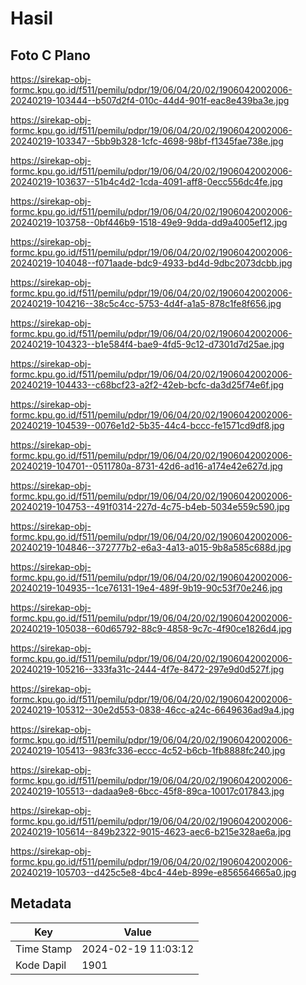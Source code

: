 # Hasil

## Foto C Plano

https://sirekap-obj-formc.kpu.go.id/f511/pemilu/pdpr/19/06/04/20/02/1906042002006-20240219-103444--b507d2f4-010c-44d4-901f-eac8e439ba3e.jpg

https://sirekap-obj-formc.kpu.go.id/f511/pemilu/pdpr/19/06/04/20/02/1906042002006-20240219-103347--5bb9b328-1cfc-4698-98bf-f1345fae738e.jpg

https://sirekap-obj-formc.kpu.go.id/f511/pemilu/pdpr/19/06/04/20/02/1906042002006-20240219-103637--51b4c4d2-1cda-4091-aff8-0ecc556dc4fe.jpg

https://sirekap-obj-formc.kpu.go.id/f511/pemilu/pdpr/19/06/04/20/02/1906042002006-20240219-103758--0bf446b9-1518-49e9-9dda-dd9a4005ef12.jpg

https://sirekap-obj-formc.kpu.go.id/f511/pemilu/pdpr/19/06/04/20/02/1906042002006-20240219-104048--f071aade-bdc9-4933-bd4d-9dbc2073dcbb.jpg

https://sirekap-obj-formc.kpu.go.id/f511/pemilu/pdpr/19/06/04/20/02/1906042002006-20240219-104216--38c5c4cc-5753-4d4f-a1a5-878c1fe8f656.jpg

https://sirekap-obj-formc.kpu.go.id/f511/pemilu/pdpr/19/06/04/20/02/1906042002006-20240219-104323--b1e584f4-bae9-4fd5-9c12-d7301d7d25ae.jpg

https://sirekap-obj-formc.kpu.go.id/f511/pemilu/pdpr/19/06/04/20/02/1906042002006-20240219-104433--c68bcf23-a2f2-42eb-bcfc-da3d25f74e6f.jpg

https://sirekap-obj-formc.kpu.go.id/f511/pemilu/pdpr/19/06/04/20/02/1906042002006-20240219-104539--0076e1d2-5b35-44c4-bccc-fe1571cd9df8.jpg

https://sirekap-obj-formc.kpu.go.id/f511/pemilu/pdpr/19/06/04/20/02/1906042002006-20240219-104701--0511780a-8731-42d6-ad16-a174e42e627d.jpg

https://sirekap-obj-formc.kpu.go.id/f511/pemilu/pdpr/19/06/04/20/02/1906042002006-20240219-104753--491f0314-227d-4c75-b4eb-5034e559c590.jpg

https://sirekap-obj-formc.kpu.go.id/f511/pemilu/pdpr/19/06/04/20/02/1906042002006-20240219-104846--372777b2-e6a3-4a13-a015-9b8a585c688d.jpg

https://sirekap-obj-formc.kpu.go.id/f511/pemilu/pdpr/19/06/04/20/02/1906042002006-20240219-104935--1ce76131-19e4-489f-9b19-90c53f70e246.jpg

https://sirekap-obj-formc.kpu.go.id/f511/pemilu/pdpr/19/06/04/20/02/1906042002006-20240219-105038--60d65792-88c9-4858-9c7c-4f90ce1826d4.jpg

https://sirekap-obj-formc.kpu.go.id/f511/pemilu/pdpr/19/06/04/20/02/1906042002006-20240219-105216--333fa31c-2444-4f7e-8472-297e9d0d527f.jpg

https://sirekap-obj-formc.kpu.go.id/f511/pemilu/pdpr/19/06/04/20/02/1906042002006-20240219-105312--30e2d553-0838-46cc-a24c-6649636ad9a4.jpg

https://sirekap-obj-formc.kpu.go.id/f511/pemilu/pdpr/19/06/04/20/02/1906042002006-20240219-105413--983fc336-eccc-4c52-b6cb-1fb8888fc240.jpg

https://sirekap-obj-formc.kpu.go.id/f511/pemilu/pdpr/19/06/04/20/02/1906042002006-20240219-105513--dadaa9e8-6bcc-45f8-89ca-10017c017843.jpg

https://sirekap-obj-formc.kpu.go.id/f511/pemilu/pdpr/19/06/04/20/02/1906042002006-20240219-105614--849b2322-9015-4623-aec6-b215e328ae6a.jpg

https://sirekap-obj-formc.kpu.go.id/f511/pemilu/pdpr/19/06/04/20/02/1906042002006-20240219-105703--d425c5e8-4bc4-44eb-899e-e856564665a0.jpg


## Metadata

| Key        | Value               |
| ---------- | ------------------- |
| Time Stamp | 2024-02-19 11:03:12 |
| Kode Dapil | 1901                |



